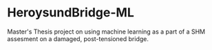 # HeroysundBridge-ML
Master's Thesis project on using machine learning as a part of a SHM assesment on a damaged, post-tensioned bridge. 
